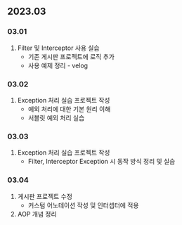 ## 2023.03
### 03.01
1. Filter 및 Interceptor 사용 실습
   + 기존 게시판 프로젝트에 로직 추가
   + 사용 예제 정리 - velog
### 03.02
1. Exception 처리 실습 프로젝트 작성
   + 예외 처리에 대한 기본 원리 이해
   + 서블릿 예외 처리 실습
### 03.03
1. Exception 처리 실습 프로젝트 작성
   + Filter, Interceptor Exception 시 동작 방식 정리 및 실습
### 03.04
1. 게시판 프로젝트 수정
   + 커스텀 어노테이션 작성 및 인터셉터에 적용
2. AOP 개념 정리